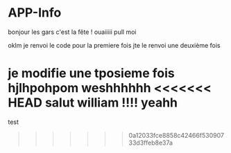 # APP-Info
bonjour les gars 
c'est la fête !
ouaiiiii
pull moi
 
oklm je renvoi le code pour la premiere fois 
jte le renvoi une deuxième fois 

je modifie une tposieme fois 
 hjlhpohpom
weshhhhhh
<<<<<<< HEAD
salut william !!!! yeahh
=======
test
>>>>>>> 0a12033fce8858c42466f53090733d3ffeb8e37a
